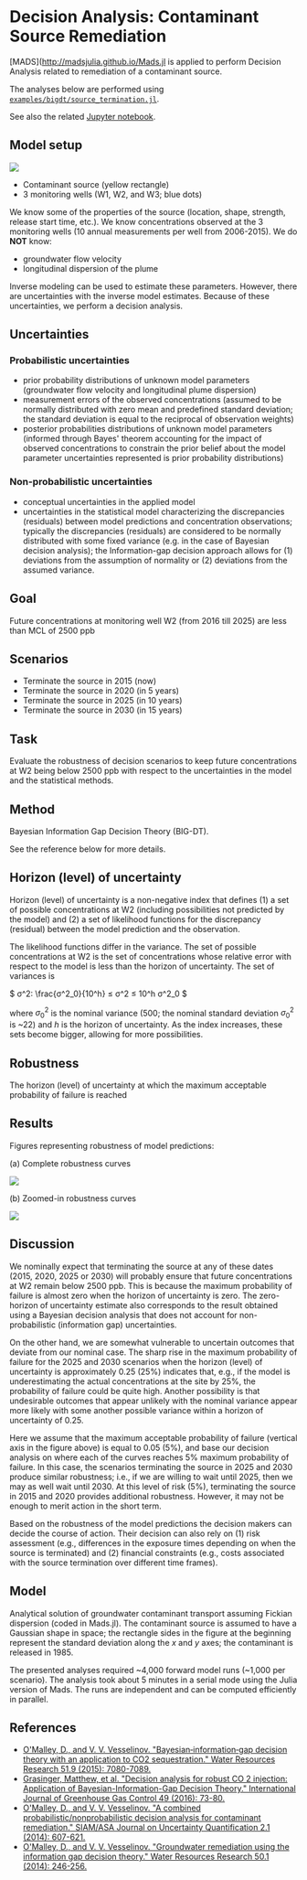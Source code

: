 # Decision Analysis: Contaminant Source Remediation

[MADS](http://madsjulia.github.io/Mads.jl is applied to perform Decision Analysis related to remediation of a contaminant source.

The analyses below are performed using [`examples/bigdt/source_termination.jl`](https://github.com/madsjulia/Mads.jl/blob/master/examples/bigdt/source_termination.jl).

See also the related [Jupyter notebook](https://github.com/madsjulia/Mads.jl/blob/master/notebooks/contamination/contamination.ipynb).

## Model setup

![](w01-problemsetup.svg)

* Contaminant source (yellow rectangle)
* 3 monitoring wells (W1, W2, and W3; blue dots)

We know some of the properties of the source (location, shape, strength, release start time, etc.).
We know concentrations observed at the 3 monitoring wells (10 annual measurements per well from 2006-2015).
We do **NOT** know:

* groundwater flow velocity
* longitudinal dispersion of the plume

Inverse modeling can be used to estimate these parameters.
However, there are uncertainties with the inverse model estimates.
Because of these uncertainties, we perform a decision analysis.

## Uncertainties

### Probabilistic uncertainties

* prior probability distributions of unknown model parameters (groundwater flow velocity and longitudinal plume dispersion)
* measurement errors of the observed concentrations (assumed to be normally distributed with zero mean and predefined standard deviation; the standard deviation is equal to the reciprocal of observation weights)
* posterior probabilities distributions of unknown model parameters (informed through Bayes' theorem accounting for the impact of observed concentrations to constrain the prior belief about the model parameter uncertainties represented is prior probability distributions)

### Non-probabilistic uncertainties

* conceptual uncertainties in the applied model
* uncertainties in the statistical model characterizing the discrepancies (residuals) between model predictions and concentration observations; typically the discrepancies (residuals) are considered to be normally distributed with some fixed variance (e.g. in the case of Bayesian decision analysis); the Information-gap decision approach allows for (1) deviations from the assumption of normality or (2) deviations from the assumed variance.

## Goal

Future concentrations at monitoring well W2 (from 2016 till 2025) are less than MCL of 2500 ppb

## Scenarios

* Terminate the source in 2015 (now)
* Terminate the source in 2020 (in 5 years)
* Terminate the source in 2025 (in 10 years)
* Terminate the source in 2030 (in 15 years)

## Task

Evaluate the robustness of decision scenarios to keep future concentrations at W2 being below 2500 ppb with respect to the uncertainties in the model and the statistical methods.

## Method

Bayesian Information Gap Decision Theory (BIG-DT).

See the reference below for more details.


## Horizon (level) of uncertainty

Horizon (level) of uncertainty is a non-negative index that defines
(1) a set of possible concentrations at W2 (including possibilities not predicted by the model) and
(2) a set of likelihood functions for the discrepancy (residual) between the model prediction and the observation.

The likelihood functions differ in the variance.
The set of possible concentrations at W2 is the set of concentrations whose relative error with respect to the model is less than the horizon of uncertainty.
The set of variances is

$ σ^2: \frac{σ^2_0}{10^h} ≤ σ^2 ≤ 10^h σ^2_0 $

where $σ^2_0$ is the nominal variance (500; the nominal standard deviation $σ^2_0$ is ~22) and $h$ is the horizon of uncertainty.
As the index increases, these sets become bigger, allowing for more possibilities.

## Robustness

The horizon (level) of uncertainty at which the maximum acceptable probability of failure is reached

## Results

Figures representing robustness of model predictions:

(a) Complete robustness curves

![](source_termination-robustness-1000.png)

(b) Zoomed-in robustness curves

![](source_termination-robustness-zoom-1000.png)

## Discussion

We nominally expect that terminating the source at any of these dates (2015, 2020, 2025 or 2030) will probably ensure that future concentrations at W2 remain below 2500 ppb.
This is because the maximum probability of failure is almost zero when the horizon of uncertainty is zero.
The zero-horizon of uncertainty estimate also corresponds to the result obtained using a Bayesian decision analysis that does not account for non-probabilistic (information gap) uncertainties.

On the other hand, we are somewhat vulnerable to uncertain outcomes that deviate from our nominal case.
The sharp rise in the maximum probability of failure for the 2025 and 2030 scenarios when the horizon (level) of uncertainty is approximately 0.25 (25%) indicates that, e.g., if the model is underestimating the actual concentrations at the site by 25%, the probability of failure could be quite high.
Another possibility is that undesirable outcomes that appear unlikely with the nominal variance appear more likely with some another possible variance within a horizon of uncertainty of 0.25.

Here we assume that the maximum acceptable probability of failure (vertical axis in the figure above) is equal to 0.05 (5%), and base our decision analysis on where each of the curves reaches 5% maximum probability of failure.
In this case, the scenarios terminating the source in 2025 and 2030 produce similar robustness; i.e., if we are willing to wait until 2025, then we may as well wait until 2030.
At this level of risk (5%), terminating the source in 2015 and 2020 provides additional robustness.
However, it may not be enough to merit action in the short term.

Based on the robustness of the model predictions the decision makers can decide the course of action.
Their decision can also rely on
(1) risk assessment (e.g., differences in the exposure times depending on when the source is terminated) and
(2) financial constraints (e.g., costs associated with the source termination over different time frames).

## Model

Analytical solution of groundwater contaminant transport assuming Fickian dispersion (coded in Mads.jl).
The contaminant source is assumed to have a Gaussian shape in space; the rectangle sides in the figure at the beginning represent the standard deviation along the $x$ and $y$ axes; the contaminant is released in 1985.

The presented analyses required ~4,000 forward model runs (~1,000 per scenario).
The analysis took about 5 minutes in a serial mode using the Julia version of Mads.
The runs are independent and can be computed efficiently in parallel.

## References

* [O'Malley, D., and V. V. Vesselinov. "Bayesian‐information‐gap decision theory with an application to CO2 sequestration." Water Resources Research 51.9 (2015): 7080-7089.](http://onlinelibrary.wiley.com/doi/10.1002/2015WR017413/full)
* [Grasinger, Matthew, et al. "Decision analysis for robust CO 2 injection: Application of Bayesian-Information-Gap Decision Theory." International Journal of Greenhouse Gas Control 49 (2016): 73-80.](http://www.sciencedirect.com/science/article/pii/S1750583616300664?np=y)
* [O'Malley, D., and V. V. Vesselinov. "A combined probabilistic/nonprobabilistic decision analysis for contaminant remediation." SIAM/ASA Journal on Uncertainty Quantification 2.1 (2014): 607-621.](http://epubs.siam.org/doi/abs/10.1137/140965132)
* [O'Malley, D., and V. V. Vesselinov. "Groundwater remediation using the information gap decision theory." Water Resources Research 50.1 (2014): 246-256.](http://onlinelibrary.wiley.com/doi/10.1002/2013WR014718/full)
